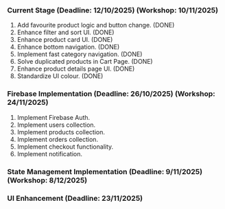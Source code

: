 ### Current Stage (Deadline: 12/10/2025) (Workshop: 10/11/2025)
1. Add favourite product logic and button change. (DONE)
2. Enhance filter and sort UI. (DONE)
3. Enhance product card UI. (DONE)
4. Enhance bottom navigation. (DONE)
5. Implement fast category navigation. (DONE)
6. Solve duplicated products in Cart Page. (DONE)
7. Enhance product details page UI. (DONE)
8. Standardize UI colour. (DONE)


### Firebase Implementation (Deadline: 26/10/2025) (Workshop: 24/11/2025)
1. Implement Firebase Auth.
2. Implement users collection.
3. Implement products collection.
4. Implement orders collection.
5. Implement checkout functionality.
6. Implement notification.


### State Management Implementation (Deadline: 9/11/2025) (Workshop: 8/12/2025)


### UI Enhancement (Deadline: 23/11/2025) 

